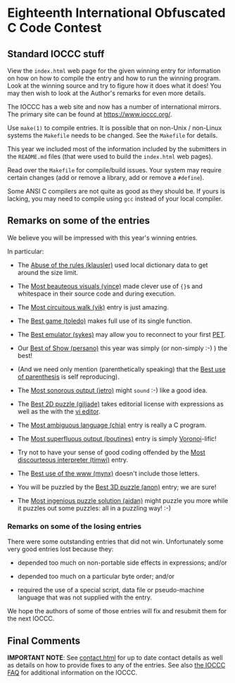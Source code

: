 # Eighteenth International Obfuscated C Code Contest


## Standard IOCCC stuff

View the `index.html` web page for the given winning entry for information on how
on how to compile the entry and how to run the winning program.
Look at the winning source and try to figure how it does what it does!
You may then wish to look at the Author's remarks for even more details.

The IOCCC has a web site and now has a number of international mirrors.
The primary site can be found at <https://www.ioccc.org/>.

Use `make(1)` to compile entries.  It is possible that on non-Unix / non-Linux
systems the `Makefile` needs to be changed.  See the `Makefile` for details.

This year we included most of the information included by the submitters
in the `README.md` files (that were used to build the `index.html` web pages).

Read over the `Makefile` for compile/build issues.  Your system may require
certain changes (add or remove a library, add or remove a `#define`).

Some ANSI C compilers are not quite as good as they should be.  If
yours is lacking, you may need to compile using `gcc` instead of your
local compiler.


## Remarks on some of the entries

We believe you will be impressed with this year's winning entries.

In particular:

+ The [Abuse of the rules (klausler)](klausler/index.html) used local dictionary data to
get around the size limit.

+ The [Most beauteous visuals (vince)](vince/index.html) made clever use of `{}`s and
whitespace in their source code and during execution.

+ The [Most circuitous walk (vik)](vik/index.html) entry is just amazing.

+ The [Best game (toledo)](toledo/index.html) makes full use of its single function.

+ The [Best emulator (sykes)](sykes/index.html) may allow you to reconnect to your first
[PET](https://en.wikipedia.org/wiki/Commodore_PET).

+ Our [Best of Show (persano)](persano/index.html) this year was simply (or non-simply :-) ) the best!

+ (And we need only mention (parenthetically speaking) that the [Best use of
parenthesis](mikeash/index.html) is self reproducing).

+ The [Most sonorous output (jetro)](jetro/index.html) might `sound` :-) like a good idea.

+ The [Best 2D puzzle (giljade)](giljade/index.html) takes editorial license with expressions as well as the
with the [vi editor](https://en.wikipedia.org/wiki/Vi).

+ The [Most ambiguous language (chia)](chia/index.html) entry is really a C program.

+ The [Most superfluous output (boutines)](boutines/index.html) entry is simply
[Voronoi](Voronoi)-lific!

+ Try not to have your sense of good coding offended by the [Most
discourteous interpreter (timwi)](timwi/index.html) entry.

+ The [Best use of the www (mynx)](mynx/index.html) doesn't include those letters.

+ You will be puzzled by the [Best 3D puzzle (anon)](anon/index.html) entry; we are sure!

+ The [Most ingenious puzzle solution (aidan)](aidan/index.html) might puzzle you more while it
puzzles out some puzzles: all in a puzzling way!  :-)

### Remarks on some of the losing entries

There were some outstanding entries that did not win.  Unfortunately
some very good entries lost because they:

+ depended too much on non-portable side effects in expressions; and/or

+ depended too much on a particular byte order; and/or

+ required the use of a special script, data file or pseudo-machine
  language that was not supplied with the entry.

We hope the authors of some of those entries will fix and resubmit
them for the next IOCCC.


## Final Comments

**IMPORTANT NOTE**: See [contact.html](../contact.html) for up to date contact details
as well as details on how to provide fixes to any of the entries.
See also [the IOCCC FAQ](../faq.html) for additional information on the IOCCC.


<!--

    Copyright © 1984-2024 by Landon Curt Noll. All Rights Reserved.

    You are free to share and adapt this file under the terms of this license:

	Creative Commons Attribution-ShareAlike 4.0 International (CC BY-SA 4.0)

    For more information, see:

	https://creativecommons.org/licenses/by-sa/4.0/

-->
